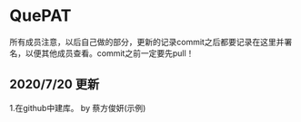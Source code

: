 # QuePAT
所有成员注意，以后自己做的部分，更新的记录commit之后都要记录在这里并署名，以便其他成员查看。commit之前一定要先pull！
## 2020/7/20 更新
1.在github中建库。 by 蔡方俊妍(示例)
